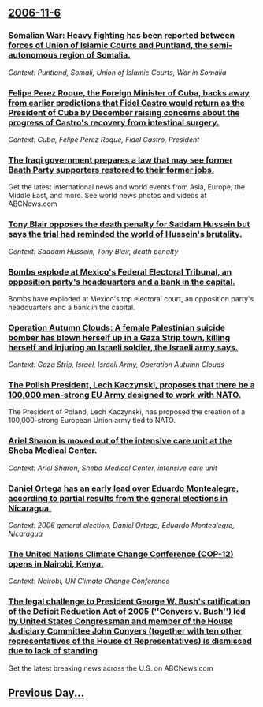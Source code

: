 ## [2006-11-6](/news/2006/11/6/index.md)

### [ Somalian War: Heavy fighting has been reported between forces of Union of Islamic Courts and Puntland, the semi-autonomous region of Somalia. ](/news/2006/11/6/somalian-war-heavy-fighting-has-been-reported-between-forces-of-union-of-islamic-courts-and-puntland-the-semi-autonomous-region-of-somali.md)
_Context: Puntland, Somali, Union of Islamic Courts, War in Somalia_

### [ Felipe Perez Roque, the Foreign Minister of Cuba, backs away from earlier predictions that Fidel Castro would return as the President of Cuba by December raising concerns about the progress of Castro's recovery from intestinal surgery. ](/news/2006/11/6/felipe-pa-c-rez-roque-the-foreign-minister-of-cuba-backs-away-from-earlier-predictions-that-fidel-castro-would-return-as-the-president-of-c.md)
_Context: Cuba, Felipe Perez Roque, Fidel Castro, President_

### [ The Iraqi government prepares a law that may see former Baath Party supporters restored to their former jobs. ](/news/2006/11/6/the-iraqi-government-prepares-a-law-that-may-see-former-baath-party-supporters-restored-to-their-former-jobs.md)
Get the latest international news and world events from Asia, Europe, the Middle East, and more. See world news photos and videos at ABCNews.com

### [ Tony Blair opposes the death penalty for Saddam Hussein but says the trial had reminded the world of Hussein's brutality. ](/news/2006/11/6/tony-blair-opposes-the-death-penalty-for-saddam-hussein-but-says-the-trial-had-reminded-the-world-of-hussein-s-brutality.md)
_Context: Saddam Hussein, Tony Blair, death penalty_

### [ Bombs explode at Mexico's Federal Electoral Tribunal, an opposition party's headquarters and a bank in the capital. ](/news/2006/11/6/bombs-explode-at-mexico-s-federal-electoral-tribunal-an-opposition-party-s-headquarters-and-a-bank-in-the-capital.md)
Bombs have exploded at Mexico&#39;s top electoral court, an opposition party&#39;s headquarters and a bank in the capital.

### [ Operation Autumn Clouds: A female Palestinian suicide bomber has blown herself up in a Gaza Strip town, killing herself and injuring an Israeli soldier, the Israeli army says. ](/news/2006/11/6/operation-autumn-clouds-a-female-palestinian-suicide-bomber-has-blown-herself-up-in-a-gaza-strip-town-killing-herself-and-injuring-an-isr.md)
_Context: Gaza Strip, Israel, Israeli Army, Operation Autumn Clouds_

### [ The Polish President, Lech Kaczynski, proposes that there be a 100,000 man-strong EU Army designed to work with NATO. ](/news/2006/11/6/the-polish-president-lech-kaczyaski-proposes-that-there-be-a-100-000-man-strong-eu-army-designed-to-work-with-nato.md)
The President of Poland, Lech Kaczynski, has proposed the creation of a 100,000-strong European Union army tied to NATO.

### [ Ariel Sharon is moved out of the intensive care unit at the Sheba Medical Center. ](/news/2006/11/6/ariel-sharon-is-moved-out-of-the-intensive-care-unit-at-the-sheba-medical-center.md)
_Context: Ariel Sharon, Sheba Medical Center, intensive care unit_

### [ Daniel Ortega has an early lead over Eduardo Montealegre, according to partial results from the general elections in Nicaragua. ](/news/2006/11/6/daniel-ortega-has-an-early-lead-over-eduardo-montealegre-according-to-partial-results-from-the-general-elections-in-nicaragua.md)
_Context: 2006 general election, Daniel Ortega, Eduardo Montealegre, Nicaragua_

### [ The United Nations Climate Change Conference (COP-12) opens in Nairobi, Kenya. ](/news/2006/11/6/the-united-nations-climate-change-conference-cop-12-opens-in-nairobi-kenya.md)
_Context: Nairobi, UN Climate Change Conference_

### [ The legal challenge to President George W. Bush's ratification of the Deficit Reduction Act of 2005 (''Conyers v. Bush'') led by United States Congressman and member of the House Judiciary Committee John Conyers (together with ten other representatives of the House of Representatives) is dismissed due to lack of standing ](/news/2006/11/6/the-legal-challenge-to-president-george-w-bush-s-ratification-of-the-deficit-reduction-act-of-2005-conyers-v-bush-led-by-united-sta.md)
Get the latest breaking news across the U.S. on ABCNews.com

## [Previous Day...](/news/2006/11/5/index.md)

